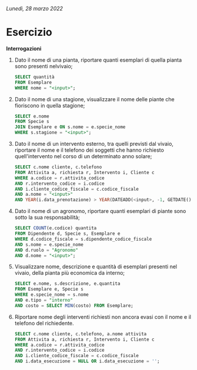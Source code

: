*Lunedì, 28 marzo 2022*

# Esercizio

**Interrogazioni**

1. Dato il nome di una pianta, riportare quanti esemplari di quella pianta sono presenti nelvivaio;

	```sql
	SELECT quantità
	FROM Esemplare
    WHERE nome = "<input>";
	```

2. Dato il nome di una stagione, visualizzare il nome delle piante che fioriscono in quella stagione;

	```sql
	SELECT e.nome
	FROM Specie s
    JOIN Esemplare e ON s.nome = e.specie_nome
    WHERE s.stagione = "<input>";
	```

3. Dato il nome di un intervento esterno, tra quelli previsti dal vivaio, riportare il nome e il telefono dei soggetti che hanno richiesto quell'intervento nel corso di un determinato anno solare;

	```sql
	SELECT c.nome cliente, c.telefono
	FROM Attivita a, richiesta r, Intervento i, Cliente c
    WHERE a.codice = r.attivita_codice
    AND r.intervento_codice = i.codice
    AND i.cliente_codice_fiscale = c.codice_fiscale
    AND a.nome = "<input>"
    AND YEAR(i.data_prenotazione) > YEAR(DATEADD(<input>, -1, GETDATE()));
	```

4. Dato il nome di un agronomo, riportare quanti esemplari di piante sono sotto la sua responsabilità;

	```sql
	SELECT COUNT(e.codice) quantita
	FROM Dipendente d, Specie s, Esemplare e
    WHERE d.codice_fiscale = s.dipendente_codice_fiscale
    AND s.nome = e.specie_nome
    AND d.ruolo = "Agronomo"
    AND d.nome = "<input>";
	```

5. Visualizzare nome, descrizione e quantità di esemplari presenti nel vivaio, della pianta più economica da interno;

	```sql
	SELECT e.nome, s.descrizione, e.quantita
	FROM Esemplare e, Specie s
    WHERE e.specie_nome = s.nome
    AND e.tipo = "interno"
    AND costo = SELECT MIN(costo) FROM Esemplare;
	```

6. Riportare nome degli interventi richiesti non ancora evasi con il nome e il telefono del richiedente.

	```sql
	SELECT c.nome cliente, c.telefono, a.nome attivita
	FROM Attivita a, richiesta r, Intervento i, Cliente c
    WHERE a.codice = r.attivita_codice
    AND r.intervento_codice = i.codice
    AND i.cliente_codice_fiscale = c.codice_fiscale
    AND i.data_esecuzione = NULL OR i.data_esecuzione = '';
	```
